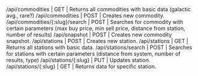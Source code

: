/api/commodities | GET | Returns all commodities with basic data (galactic avg., rare?)
/api/commodities | POST | Creates new commodity.
/api/commodities/{:slug}/search | POST | Searches for commodity with certain parameters (max buy price, min sell price, distance from station, number of results)
/api/snapshot | POST | Creates new commodity snapshot.
/api/stations | POST | Creates new station.
/api/stations | GET | Returns all stations with basic data.
/api/stations/search | POST | Searches for stations with certain parameters (distance from system, number of results, type)
/api/stations/{:slug} | PUT | Updates station.
/api/stations/{:slug} | GET | Returns data for specific station.